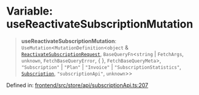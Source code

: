 # Variable: useReactivateSubscriptionMutation

> **useReactivateSubscriptionMutation**: `UseMutation`\<`MutationDefinition`\<`object` & [`ReactivateSubscriptionRequest`](../type-aliases/ReactivateSubscriptionRequest.md), `BaseQueryFn`\<`string` \| `FetchArgs`, `unknown`, `FetchBaseQueryError`, \{ \}, `FetchBaseQueryMeta`\>, `"Subscription"` \| `"Plan"` \| `"Invoice"` \| `"SubscriptionStatistics"`, [`Subscription`](../type-aliases/Subscription.md), `"subscriptionApi"`, `unknown`\>\>

Defined in: [frontend/src/store/api/subscriptionApi.ts:207](https://github.com/lsendel/sass/blob/ca8b2b87627589617e0de57047e1f50d53e78078/frontend/src/store/api/subscriptionApi.ts#L207)
